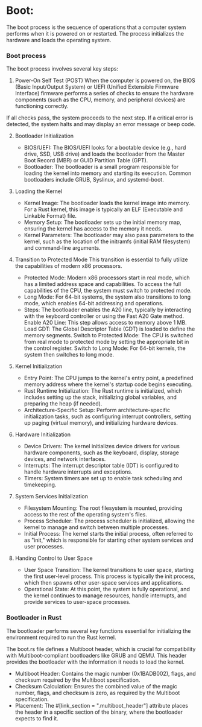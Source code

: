 # Boot:

The boot process is the sequence of operations that a computer system performs when it is powered on or restarted.
The process initializes the hardware and loads the operating system.

### Boot process
The boot process involves several key steps:

1. Power-On Self Test (POST)
When the computer is powered on, the BIOS (Basic Input/Output System) or UEFI (Unified Extensible Firmware Interface) firmware performs a series of checks to ensure the hardware components (such as the CPU, memory, and peripheral devices) are functioning correctly.

If all checks pass, the system proceeds to the next step. If a critical error is detected, the system halts and may display an error message or beep code.

2. Bootloader Initialization
    * BIOS/UEFI: The BIOS/UEFI looks for a bootable device (e.g., hard drive, SSD, USB drive) and loads the bootloader from the Master Boot Record (MBR) or GUID Partition Table (GPT).
    * Bootloader: The bootloader is a small program responsible for loading the kernel into memory and starting its execution. Common bootloaders include GRUB, Syslinux, and systemd-boot.

3. Loading the Kernel
    * Kernel Image: The bootloader loads the kernel image into memory. For a Rust kernel, this image is typically an ELF (Executable and Linkable Format) file.
    * Memory Setup: The bootloader sets up the initial memory map, ensuring the kernel has access to the memory it needs.
    * Kernel Parameters: The bootloader may also pass parameters to the kernel, such as the location of the initramfs (initial RAM filesystem) and command-line arguments.

4. Transition to Protected Mode
This transition is essential to fully utilize the capabilities of modern x86 processors.
    * Protected Mode: Modern x86 processors start in real mode, which has a limited address space and capabilities. To access the full capabilities of the CPU, the system must switch to protected mode.
    * Long Mode: For 64-bit systems, the system also transitions to long mode, which enables 64-bit addressing and operations.
    * Steps:
        The bootloader enables the A20 line, typically by interacting with the keyboard controller or using the Fast A20 Gate method.
        Enable A20 Line: This step allows access to memory above 1 MB.
        Load GDT: The Global Descriptor Table (GDT) is loaded to define the memory segments.
        Switch to Protected Mode: The CPU is switched from real mode to protected mode by setting the appropriate bit in the control register.
        Switch to Long Mode: For 64-bit kernels, the system then switches to long mode.

5. Kernel Initialization
    * Entry Point: The CPU jumps to the kernel's entry point, a predefined memory address where the kernel's startup code begins executing.
    * Rust Runtime Initialization: The Rust runtime is initialized, which includes setting up the stack, initializing global variables, and preparing the heap (if needed).
    * Architecture-Specific Setup: Perform architecture-specific initialization tasks, such as configuring interrupt controllers, setting up paging (virtual memory), and initializing hardware devices.

6. Hardware Initialization
    * Device Drivers: The kernel initializes device drivers for various hardware components, such as the keyboard, display, storage devices, and network interfaces.
    * Interrupts: The interrupt descriptor table (IDT) is configured to handle hardware interrupts and exceptions.
    * Timers: System timers are set up to enable task scheduling and timekeeping.

7. System Services Initialization
    * Filesystem Mounting: The root filesystem is mounted, providing access to the rest of the operating system's files.
    * Process Scheduler: The process scheduler is initialized, allowing the kernel to manage and switch between multiple processes.
    * Initial Process: The kernel starts the initial process, often referred to as "init," which is responsible for starting other system services and user processes.

8. Handing Control to User Space
    * User Space Transition: The kernel transitions to user space, starting the first user-level process. This process is typically the init process, which then spawns other user-space services and applications.
    * Operational State: At this point, the system is fully operational, and the kernel continues to manage resources, handle interrupts, and provide services to user-space processes.

### Bootloader in Rust
The bootloader performs several key functions essential for initializing the environment required to run the Rust kernel.

The boot.rs file defines a Multiboot header, which is crucial for compatibility with Multiboot-compliant bootloaders like GRUB and QEMU. This header provides the bootloader with the information it needs to load the kernel.

* Multiboot Header: Contains the magic number (0x1BADB002), flags, and checksum required by the Multiboot specification.
* Checksum Calculation: Ensures the combined value of the magic number, flags, and checksum is zero, as required by the Multiboot specification.
* Placement: The #[link_section = ".multiboot_header"] attribute places the header in a specific section of the binary, where the bootloader expects to find it.
